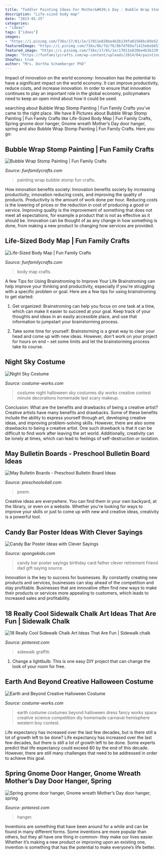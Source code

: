 ```yaml
---
title: "Toddler Painting Ideas For Mother&#039;s Day : Bubble Wrap Stomp Painting"
description: "Life-sized body map"
date: "2023-01-25"
categories:
- "ideas"
tags: ["ideas"]
images:
- "https://i.pinimg.com/736x/17/01/1e/17011e820be4b3b139fa01568bc89e52.jpg"
featuredImage: "https://i.pinimg.com/736x/8b/7d/f6/8b7df69a71415e6eb657934f86a083af.jpg"
featured_image: "https://i.pinimg.com/736x/17/01/1e/17011e820be4b3b139fa01568bc89e52.jpg"
image: "https://funfamilycrafts.com/wp-content/uploads/2014/04/painting-activity.jpg"
ShowToc: true
author: "Mrs. Dortha Schamberger PhD"
---
```



Impact of innovation on the world economy:
Innovation has the potential to have a significant impact on the world economy. It can improve productivity, reduce costs, and increase innovation. In order to ensure that innovation continues to play an important role in the global economy, policymakers need to keep an open mind about how it could be used.

	

		
searching about Bubble Wrap Stomp Painting | Fun Family Crafts you've came to the right place. We have 8 Pictures about Bubble Wrap Stomp Painting | Fun Family Crafts like Life-Sized Body Map | Fun Family Crafts, Spring gnome door hanger, Gnome wreath Mother’s Day door hanger, spring and also Bubble Wrap Stomp Painting | Fun Family Crafts. Here you go:
		
    
## Bubble Wrap Stomp Painting | Fun Family Crafts

<img loading=lazy src="https://funfamilycrafts.com/wp-content/uploads/2014/04/painting-activity.jpg" onerror="this.onerror=null;this.src='https://tse3.mm.bing.net/th?id=OIP.RGHBgCu17k9jy6hVFktR7QHaE9&amp;pid=15.1';" alt="Bubble Wrap Stomp Painting | Fun Family Crafts">

_Source: funfamilycrafts.com_

>painting wrap bubble stomp fun crafts. 

	

How innovation benefits society:
Innovation benefits society by increasing productivity, innovation reducing costs, and improving the quality of products. Productivity is the amount of work done per hour. Reducing costs is the lowering of prices or the reduction in cost of producing a good or service. Improving quality is the improvement of something that does not meet all expectations, for example a product that is not as effective as it should be. Innovation can be thought of as any change in how something is done, from making a new product to changing how services are provided.

    
## Life-Sized Body Map | Fun Family Crafts

<img loading=lazy src="https://funfamilycrafts.com/wp-content/uploads/2013/08/IMG_2149.jpg" onerror="this.onerror=null;this.src='https://tse4.mm.bing.net/th?id=OIP.gTmHu1WGy-Ftx72yM1BPcQHaLG&amp;pid=15.1';" alt="Life-Sized Body Map | Fun Family Crafts">

_Source: funfamilycrafts.com_

>body map crafts. 

	

A few Tips for Using Brainstroming to Improve Your Life
Brainstroming can help improve your thinking and productivity, especially if you're struggling with a specific problem or goal. Here are a few tips for using brainstroming to get started: 
1. Get organized: Brainstroming can help you focus on one task at a time, which can make it easier to succeed at your goal. Keep track of your thoughts and ideas in an easily accessible place, and use that information to jumpstart your brainstorming process. 

2. Take some time for yourself: Brainstorming is a great way to clear your head and come up with new ideas. However, don't work on your project for hours on end – set some limits and let the brainstorming process take its course. 


    
## Night Sky Costume

<img loading=lazy src="http://photos.costume-works.com/full/night_sky.jpg" onerror="this.onerror=null;this.src='https://tse3.mm.bing.net/th?id=OIP.ohsbRDGU7VXh2AXXU581qAHaLZ&amp;pid=15.1';" alt="Night Sky Costume">

_Source: costume-works.com_

>costume night halloween sky costumes diy works creative contest minute decorations homemade last scary makeup. 

	

Conclusion: What are the benefits and drawbacks of being a creative artist?
Creative artists have many benefits and drawbacks. Some of these benefits include the ability to express yourself through art, developing creative ideas, and improving problem-solving skills. However, there are also some drawbacks to being a creative artist. One such drawback is that it can be difficult to find work after leaving the art world. Additionally, creativity can be lonely at times, which can lead to feelings of self-destruction or isolation.

    
## May Bulletin Boards - Preschool Bulletin Board Ideas

<img loading=lazy src="https://www.preschools4all.com/images/may-bulletin-boards-4.jpg" onerror="this.onerror=null;this.src='https://tse3.mm.bing.net/th?id=OIP.185rZLRGoWIGwmBGIB3ECQHaJ4&amp;pid=15.1';" alt="May Bulletin Boards - Preschool Bulletin Board Ideas">

_Source: preschools4all.com_

>poem. 

	

Creative ideas are everywhere. You can find them in your own backyard, at the library, or even on a website. Whether you're looking for ways to improve your skills or just to come up with new and creative ideas, creativity is a powerful tool.

    
## Candy Bar Poster Ideas With Clever Sayings

<img loading=lazy src="http://spongekids.com/wp-content/uploads/2015/01/candy-bar-sayings/12-candy-bar-saying-ideas.jpg" onerror="this.onerror=null;this.src='https://tse2.mm.bing.net/th?id=OIP.xXtAGYzQS3vZBkdTWtcs0wHaJ4&amp;pid=15.1';" alt="Candy Bar Poster Ideas with Clever Sayings">

_Source: spongekids.com_

>candy bar poster sayings birthday card father clever retirement friend dad gift saying source. 

	

Innovation is the key to success for businesses. By constantly creating new products and services, businesses can stay ahead of the competition and stay profitable. Businesses that are innovative often find new ways to make their products or services more appealing to customers, which leads to increased sales and profitability.

    
## 18 Really Cool Sidewalk Chalk Art Ideas That Are Fun | Sidewalk Chalk

<img loading=lazy src="https://i.pinimg.com/736x/8b/7d/f6/8b7df69a71415e6eb657934f86a083af.jpg" onerror="this.onerror=null;this.src='https://tse3.mm.bing.net/th?id=OIP.-odrWNJL1tmIX10KRTZMEwHaO0&amp;pid=15.1';" alt="18 Really Cool Sidewalk Chalk Art Ideas That Are Fun | Sidewalk chalk">

_Source: pinterest.com_

>sidewalk graffiti. 

	

1. Change a lightbulb: This is one easy DIY project that can change the look of your room for free.

    
## Earth And Beyond Creative Halloween Costume

<img loading=lazy src="http://photos.costume-works.com/full/earth_and_beyond.jpg" onerror="this.onerror=null;this.src='https://tse2.mm.bing.net/th?id=OIP.EHmhEMMFJYy5N6BjXPM23wHaLK&amp;pid=15.1';" alt="Earth and Beyond Creative Halloween Costume">

_Source: costume-works.com_

>earth costume costumes beyond halloween dress fancy works space creative science competition diy homemade carnaval hemisphere western boy contest. 

	

Life expectancy has increased over the last few decades, but is there still a lot of growth left to be done?
Life expectancy has increased over the last few decades, but there is still a lot of growth left to be done. Some experts predict that life expectancy could exceed 80 by the end of this decade. However, there are still many challenges that need to be addressed in order to achieve this goal.

    
## Spring Gnome Door Hanger, Gnome Wreath Mother’s Day Door Hanger, Spring

<img loading=lazy src="https://i.pinimg.com/736x/17/01/1e/17011e820be4b3b139fa01568bc89e52.jpg" onerror="this.onerror=null;this.src='https://tse1.mm.bing.net/th?id=OIP.-uJk-1tYV75E7sWB6EpBZgHaJ3&amp;pid=15.1';" alt="Spring gnome door hanger, Gnome wreath Mother’s Day door hanger, spring">

_Source: pinterest.com_

>hanger. 

	

Inventions are something that have been around for a while and can be found in many different forms. Some inventions are more popular than others, but they all have one thing in common- they make our lives easier. Whether it’s making a new product or improving upon an existing one, invention is something that has the potential to make everyone’s life better.

